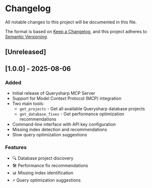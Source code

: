 # Changelog

All notable changes to this project will be documented in this file.

The format is based on [Keep a Changelog](https://keepachangelog.com/en/1.0.0/),
and this project adheres to [Semantic Versioning](https://semver.org/spec/v2.0.0.html).

## [Unreleased]

## [1.0.0] - 2025-08-06

### Added
- Initial release of Querysharp MCP Server
- Support for Model Context Protocol (MCP) integration
- Two main tools:
  - `get_projects` - Get all available Querysharp database projects
  - `get_database_fixes` - Get performance optimization recommendations
- Command-line interface with API key configuration
- Missing index detection and recommendations
- Slow query optimization suggestions

### Features
- 🔍 Database project discovery
- 🛠️ Performance fix recommendations
- 📊 Missing index identification
- ⚡ Query optimization suggestions
